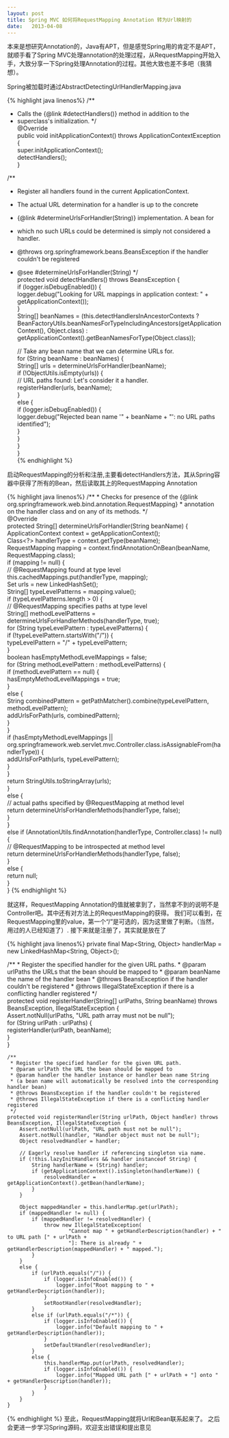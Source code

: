 ```yaml
---
layout: post
title: Spring MVC 如何将RequestMapping Annotation 转为Url映射的
date:   2013-04-08
---
```


 本来是想研究Annotation的，Java有APT，但是感觉Spring用的肯定不是APT，就顺手看了Spring MVC处理annotation的处理过程，从RequestMapping开始入手，大致分享一下Spring处理Annotation的过程。其他大致也差不多吧（我猜想）。

Spring被加载时通过AbstractDetectingUrlHandlerMapping.java

{% highlight java linenos%}
/**
 * Calls the {@link #detectHandlers()} method in addition to the
 * superclass's initialization.
 */  
@Override  
public void initApplicationContext() throws ApplicationContextException {  
    super.initApplicationContext();  
    detectHandlers();  
}  

/**
 * Register all handlers found in the current ApplicationContext.
 * <p>The actual URL determination for a handler is up to the concrete
 * {@link #determineUrlsForHandler(String)} implementation. A bean for
 * which no such URLs could be determined is simply not considered a handler.
 * @throws org.springframework.beans.BeansException if the handler couldn't be registered
 * @see #determineUrlsForHandler(String)
 */  
protected void detectHandlers() throws BeansException {  
    if (logger.isDebugEnabled()) {  
        logger.debug("Looking for URL mappings in application context: " + getApplicationContext());  
    }  
    String[] beanNames = (this.detectHandlersInAncestorContexts ?  
            BeanFactoryUtils.beanNamesForTypeIncludingAncestors(getApplicationContext(), Object.class) :  
            getApplicationContext().getBeanNamesForType(Object.class));  

    // Take any bean name that we can determine URLs for.  
    for (String beanName : beanNames) {  
        String[] urls = determineUrlsForHandler(beanName);  
        if (!ObjectUtils.isEmpty(urls)) {  
            // URL paths found: Let's consider it a handler.  
            registerHandler(urls, beanName);  
        }  
        else {  
            if (logger.isDebugEnabled()) {  
                logger.debug("Rejected bean name '" + beanName + "': no URL paths identified");  
            }  
        }  
    }  
}  
{% endhighlight %}

 启动RequestMapping的分析和注册,主要看detectHandlers方法，其从Spring容器中获得了所有的Bean，然后读取其上的RequestMapping Annotation

{% highlight java linenos%}
/**
     * Checks for presence of the {@link org.springframework.web.bind.annotation.RequestMapping}
     * annotation on the handler class and on any of its methods.
     */  
    @Override  
    protected String[] determineUrlsForHandler(String beanName) {  
        ApplicationContext context = getApplicationContext();  
        Class<?> handlerType = context.getType(beanName);  
        RequestMapping mapping = context.findAnnotationOnBean(beanName, RequestMapping.class);  
        if (mapping != null) {  
            // @RequestMapping found at type level  
            this.cachedMappings.put(handlerType, mapping);  
            Set<String> urls = new LinkedHashSet<String>();  
            String[] typeLevelPatterns = mapping.value();  
            if (typeLevelPatterns.length > 0) {  
                // @RequestMapping specifies paths at type level  
                String[] methodLevelPatterns = determineUrlsForHandlerMethods(handlerType, true);  
                for (String typeLevelPattern : typeLevelPatterns) {  
                    if (!typeLevelPattern.startsWith("/")) {  
                        typeLevelPattern = "/" + typeLevelPattern;  
                    }  
                    boolean hasEmptyMethodLevelMappings = false;  
                    for (String methodLevelPattern : methodLevelPatterns) {  
                        if (methodLevelPattern == null) {  
                            hasEmptyMethodLevelMappings = true;  
                        }  
                        else {  
                            String combinedPattern = getPathMatcher().combine(typeLevelPattern, methodLevelPattern);  
                            addUrlsForPath(urls, combinedPattern);  
                        }  
                    }  
                    if (hasEmptyMethodLevelMappings ||  
                            org.springframework.web.servlet.mvc.Controller.class.isAssignableFrom(handlerType)) {  
                        addUrlsForPath(urls, typeLevelPattern);  
                    }  
                }  
                return StringUtils.toStringArray(urls);  
            }  
            else {  
                // actual paths specified by @RequestMapping at method level  
                return determineUrlsForHandlerMethods(handlerType, false);  
            }  
        }  
        else if (AnnotationUtils.findAnnotation(handlerType, Controller.class) != null) {  
            // @RequestMapping to be introspected at method level  
            return determineUrlsForHandlerMethods(handlerType, false);  
        }  
        else {  
            return null;  
        }  
    }
{% endhighlight %}

 就这样，RequestMapping Annotation的值就被拿到了，当然拿不到的说明不是Controller吧。其中还有对方法上的RequestMapping的获得。
我们可以看到，在RequestMapping里的value，第一个“/”是可选的，因为这里做了判断。（当然，用过的人已经知道了）.
接下来就是注册了，其实就是放在了

{% highlight java linenos%}
private final Map<String, Object> handlerMap = new LinkedHashMap<String, Object>();

/**
     * Register the specified handler for the given URL paths.
     * @param urlPaths the URLs that the bean should be mapped to
     * @param beanName the name of the handler bean
     * @throws BeansException if the handler couldn't be registered
     * @throws IllegalStateException if there is a conflicting handler registered
     */  
    protected void registerHandler(String[] urlPaths, String beanName) throws BeansException, IllegalStateException {  
        Assert.notNull(urlPaths, "URL path array must not be null");  
        for (String urlPath : urlPaths) {  
            registerHandler(urlPath, beanName);  
        }  
    }  

    /**
     * Register the specified handler for the given URL path.
     * @param urlPath the URL the bean should be mapped to
     * @param handler the handler instance or handler bean name String
     * (a bean name will automatically be resolved into the corresponding handler bean)
     * @throws BeansException if the handler couldn't be registered
     * @throws IllegalStateException if there is a conflicting handler registered
     */  
    protected void registerHandler(String urlPath, Object handler) throws BeansException, IllegalStateException {  
        Assert.notNull(urlPath, "URL path must not be null");  
        Assert.notNull(handler, "Handler object must not be null");  
        Object resolvedHandler = handler;  

        // Eagerly resolve handler if referencing singleton via name.  
        if (!this.lazyInitHandlers && handler instanceof String) {  
            String handlerName = (String) handler;  
            if (getApplicationContext().isSingleton(handlerName)) {  
                resolvedHandler = getApplicationContext().getBean(handlerName);  
            }  
        }  

        Object mappedHandler = this.handlerMap.get(urlPath);  
        if (mappedHandler != null) {  
            if (mappedHandler != resolvedHandler) {  
                throw new IllegalStateException(  
                        "Cannot map " + getHandlerDescription(handler) + " to URL path [" + urlPath +  
                        "]: There is already " + getHandlerDescription(mappedHandler) + " mapped.");  
            }  
        }  
        else {  
            if (urlPath.equals("/")) {  
                if (logger.isInfoEnabled()) {  
                    logger.info("Root mapping to " + getHandlerDescription(handler));  
                }  
                setRootHandler(resolvedHandler);  
            }  
            else if (urlPath.equals("/*")) {  
                if (logger.isInfoEnabled()) {  
                    logger.info("Default mapping to " + getHandlerDescription(handler));  
                }  
                setDefaultHandler(resolvedHandler);  
            }  
            else {  
                this.handlerMap.put(urlPath, resolvedHandler);  
                if (logger.isInfoEnabled()) {  
                    logger.info("Mapped URL path [" + urlPath + "] onto " + getHandlerDescription(handler));  
                }  
            }  
        }  
    }  
{% endhighlight %}
至此，RequestMapping就将Url和Bean联系起来了。
之后会更进一步学习Spring源码，欢迎支出错误和提出意见
